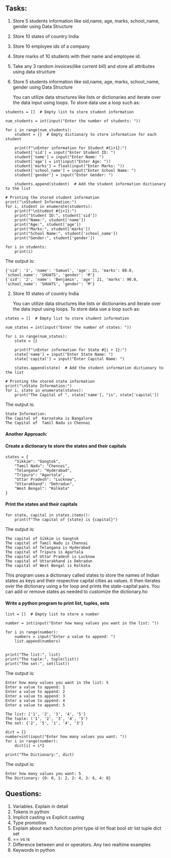 Tasks:
-------------
1. Store 5 students information like sid,name, age, marks, school_name, gender using Data Structure
2. Store 10 states of country India 
3. Store 10 employee ids of a company 
4. Store marks of 10 students with their name and employee id.
5. Take any 3 random invoices(like current bill) and store all attributes using data structure



1. Store 5 students information like sid,name, age, marks, school_name, gender using Data Structure

   You can utilize data structures like lists or dictionaries and iterate over the data input using loops. To
store data use a loop such as:

```
students = []  # Empty list to store student information

num_students = int(input("Enter the number of students: "))

for i in range(num_students):
    student = {}  # Empty dictionary to store information for each student
    
    print(f"\nEnter information for Student #{i+1}:")
    student['sid'] = input("Enter Student ID: ")
    student['name'] = input("Enter Name: ")
    student['age'] = int(input("Enter Age: "))
    student['marks'] = float(input("Enter Marks: "))
    student['school_name'] = input("Enter School Name: ")
    student['gender'] = input("Enter Gender: ")
    
    students.append(student)  # Add the student information dictionary to the list

# Printing the stored student information
print("\nStudent Information:")
for i, student in enumerate(students):
    print(f"\nStudent #{i+1}:")
    print("Student ID:", student['sid'])
    print("Name:", student['name'])
    print("Age:", student['age'])
    print("Marks:", student['marks'])
    print("School Name:", student['school_name'])
    print("Gender:", student['gender'])

for i in students:
    print(i)
```

The output is:
```
{'sid': '1', 'name': 'Samuel', 'age': 21, 'marks': 80.0, 'school_name': 'SHUATS', 'gender': 'M'}
{'sid': '2', 'name': 'Benjamin', 'age': 21, 'marks': 90.0, 'school_name': 'SHUATS', 'gender': 'M'}
```

2. Store 10 states of country India

   You can utilize data structures like lists or dictionaries and iterate over the data input using loops. To
store data use a loop such as:

```
states = []  # Empty list to store student information

num_states = int(input("Enter the number of states: "))

for i in range(num_states):
    state = {}

    print(f"\nEnter information for State #{i + 1}:")
    state['name'] = input("Enter State Name: ")
    state['capital'] = input("Enter Capital Name: ")

    states.append(state)  # Add the student information dictionary to the list

# Printing the stored state information
print("\nState Information:")
for i, state in enumerate(states):
    print("The Capital of ", state['name'], "is", state['capital'])
```

The output is:
```
State Information:
The Capital of  Karnataka is Bangalore
The Capital of  Tamil Nadu is Chennai
```

#### Another Approach:
#### Create a dictionary to store the states and their capitals
```
states = {
    "Sikkim": "Gangtok",
    "Tamil Nadu": "Chennai",
    "Telangana": "Hyderabad",
    "Tripura": "Agartala",
    "Uttar Pradesh": "Lucknow",
    "Uttarakhand": "Dehradun",
    "West Bengal": "Kolkata"
}
```

#### Print the states and their capitals
```
for state, capital in states.items():
    print(f"The capital of {state} is {capital}")
```

The output is:
```
The capital of Sikkim is Gangtok
The capital of Tamil Nadu is Chennai
The capital of Telangana is Hyderabad
The capital of Tripura is Agartala
The capital of Uttar Pradesh is Lucknow
The capital of Uttarakhand is Dehradun
The capital of West Bengal is Kolkata
```
This program uses a dictionary called states to store the names of Indian states as keys and their respective capital cities as values. It then iterates over the dictionary using a for loop and prints the state-capital pairs. You can add or remove states as needed to customize the dictionary.ho

#### Write a python program to print list, tuples, sets
```
list = []  # Empty list to store a number

number = int(input("Enter how many values you want in the list: "))

for i in range(number):
    numbers = input("Enter a value to append: ")
    list.append(numbers)


print("The list:", list)
print("The tuple:", tuple(list))
print("The set:", set(list))
```

The output is:
```
Enter how many values you want in the list: 5
Enter a value to append: 1
Enter a value to append: 2
Enter a value to append: 3
Enter a value to append: 4
Enter a value to append: 5

The list: ['1', '2', '3', '4', '5']
The tuple: ('1', '2', '3', '4', '5')
The set: {'2', '5', '1', '4', '3'}
```

```
dict = {}
number=int(input("Enter how many values you want: "))
for i in range(number):
    dict[i] = i*2

print("The Dictionary:", dict)
```

The output is:
```
Enter how many values you want: 5
The Dictionary: {0: 0, 1: 2, 2: 4, 3: 6, 4: 8}
```

Questions:
--------------
1. Variables. Explain in detail 
2. Tokens in python 
3. Implicit casting vs Explicit casting 
4. Type promotion 
5. Explain about each function 
	print type id int float bool str list tuple dict set 
6. == vs is 
7. Difference between and or operators. Any two realtime examples 
8. Keywords in python

